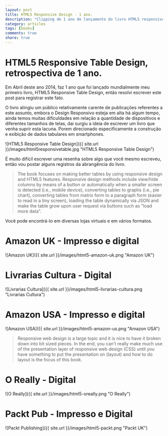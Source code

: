 ```yaml
---
layout: post
title: HTML5 Responsive Design - 1 ano.
description: "Clipping de 1 ano de lançamento do livro HTML5 responsive table design."
category: articles
tags: [books]
comments: true
share: true
---
```


# HTML5 Responsive Table Design, retrospectiva de 1 ano.
Em Abril deste ano 2014, faz 1 ano que foi lançado mundialmente meu primeiro livro, HTML5 Responsive Table Design, então
resolvi escrever este post para registrar este fato.

O livro atingiu um público relativamente carente de publicações referentes a este assunto, embora o Design Responsivo
esteja em alta há algum tempo, ainda temos muitas dificuldades em relação a quantidade de dispositivos e diferentes tamanhos de telas,
dai surgiu a ideia de escrever um livro que venha suprir esta lacuna.
Porem direcionado especificamente a construção e exibição de dados tabulares em smartphones.

![HTML5 Responsive Table Design]({{ site.url }}/images/html5responsivetable.jpg "HTML5 Responsive Table Design")

É muito difícil escrever uma resenha sobre algo que você mesmo escreveu, então vou postar alguns registros
da abrangência do livro.

> The book focuses on making better tables by using responsive design and HTML5 features. Responsive design methods include view/hide columns by means of a button or automatically when a smaller screen is detected (i.e., mobile device), converting tables to graphs (i.e., pie chart), converting tables from matrix form to a paragraph form (easier to read in a tiny screen), loading the table dynamically via JSON and make the table grow upon user request via buttons such as "load more data".

Você pode encontrá-lo em diversas lojas virtuais e em vários formatos.

# Amazon UK - Impresso e digital

![Amazon UK]({{ site.url }}/images/html5-amazon-uk.png "Amazon UK")

# Livrarias Cultura - Digital

![Livrarias Cultura]({{ site.url }}/images/html5-livrarias-cultura.png "Livrarias Cultura")

# Amazon USA - Impresso e digital

![Amazon USA]({{ site.url }}/images/html5-amazon-us.png "Amazon USA")

> Responsive web design is a large topic and it is nice to have it broken down into bit sized pieces. In the end, you can't really make much use of the presentation layer of responsive web design (CSS) until you have something to put the presentation on (layout) and how to do layout is the focus of this book.

# O Really - Digital

![O Really]({{ site.url }}/images/html5-oreally.png "O Really")

# Packt Pub - Impresso e Digital

![Packt Publishing]({{ site.url }}/images/html5-packt.png "Packt UK")
